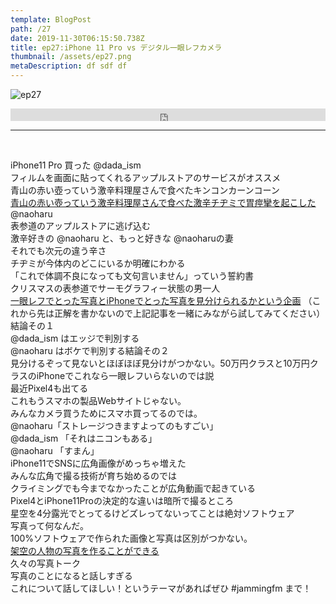 ```yaml
---  
template: BlogPost  
path: /27
date: 2019-11-30T06:15:50.738Z  
title: ep27:iPhone 11 Pro vs デジタル一眼レフカメラ
thumbnail: /assets/ep27.png
metaDescription: df sdf df  
---  
```

![ep27](/assets/ep27.png)  

<iframe width="100%" height="20" scrolling="no" frameborder="no" allow="autoplay" src="https://w.soundcloud.com/player/?url=https%3A//api.soundcloud.com/tracks/720601021&amp;color=%23ff5500&amp;inverse=false&amp;auto_play=false&amp;show_user=true"></iframe>

***
  
</br>

<p>iPhone11 Pro 買った @dada_ism<br>フィルムを画面に貼ってくれるアップルストアのサービスがオススメ<br>青山の赤い壺っていう激辛料理屋さんで食べたキンコンカーンコーン<br><a rel="noreferrer noopener" aria-label="青山の赤い壺っていう激辛料理屋さんで食べた激辛チヂミで胃痙攣を起こした  (新しいタブで開く)" href="https://tabelog.com/tokyo/A1306/A130602/13153198/" target="_blank">青山の赤い壺っていう激辛料理屋さんで食べた激辛チヂミで胃痙攣を起こした </a>@naoharu<br>表参道のアップルストアに逃げ込む<br>激辛好きの @naoharu と、もっと好きな @naoharuの妻<br>それでも次元の違う辛さ<br>チヂミが今体内のどこにいるか明確にわかる<br>「これで体調不良になっても文句言いません」っていう誓約書<br>クリスマスの表参道でサーモグラフィー状態の男一人<br><a rel="noreferrer noopener" aria-label="一眼レフでとった写真とiPhoneでとった写真を見分けられるかという企画 (新しいタブで開く)" href="https://iphone-mania.jp/news-265039/" target="_blank">一眼レフでとった写真とiPhoneでとった写真を見分けられるかという企画</a> （これから先は正解を書かないので上記記事を一緒にみながら試してみてください）結論その１<br>@dada_ism はエッジで判別する<br>@naoharu はボケで判別する結論その２<br>見分けるぞって見ないとほぼほぼ見分けがつかない。50万円クラスと10万円クラスのiPhoneでこれなら一眼レフいらないのでは説<br>最近Pixel4も出てる<br>これもうスマホの製品Webサイトじゃない。<br>みんなカメラ買うためにスマホ買ってるのでは。<br>@naoharu「ストレージつきますよってのもすごい」<br>@dada_ism 「それはニコンもある」<br>@naoharu 「すまん」<br>iPhone11でSNSに広角画像がめっちゃ増えた<br>みんな広角で撮る技術が育ち始めるのでは<br>クライミングでも今までなかったことが広角動画で起きている<br>Pixel4とiPhone11Proの決定的な違いは暗所で撮るところ<br>星空を4分露光でとってるけどズレってないってことは絶対ソフトウェア<br>写真って何なんだ。<br>100%ソフトウェアで作られた画像と写真は区別がつかない。<br><a href="https://nlab.itmedia.co.jp/nl/articles/1902/19/news078.html" target="_blank" rel="noreferrer noopener" aria-label="架空の人物の写真を作ることができる (新しいタブで開く)">架空の人物の写真を作ることができる</a><br>久々の写真トーク<br>写真のことになると話しすぎる<br>これについて話してほしい！というテーマがあればぜひ #jammingfm まで！</p>